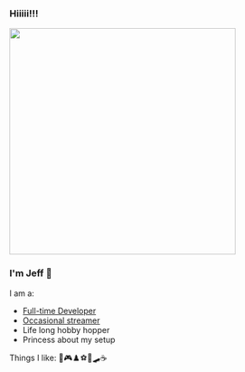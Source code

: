 ### Hiiiii!!! 
<img src="https://user-images.githubusercontent.com/61239506/152828271-09944243-2759-47fe-b7ec-d3df096613af.gif" style="width:400px;" />

### I'm Jeff 🌴

I am a:
- [Full-time Developer](https://jeffpalm.dev)
- [Occasional streamer](https://twitch.tv/palmytree)
- Life long hobby hopper
- Princess about my setup

Things I like: 🎸🎮♟️⚽🏈🛹☕
